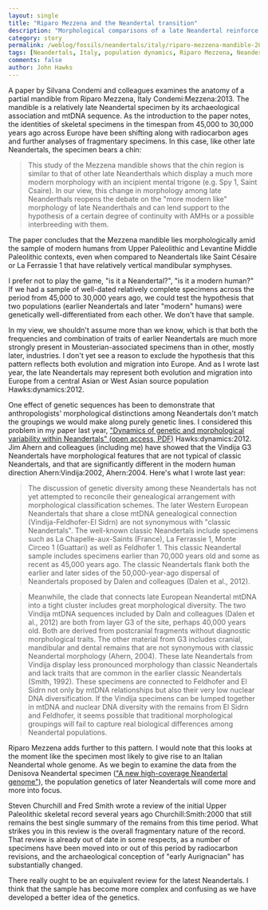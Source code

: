 ```yaml
---
layout: single 
title: "Riparo Mezzena and the Neandertal transition" 
description: "Morphological comparisons of a late Neandertal reinforce the hypothesis of population mixture in Europe." 
category: story
permalink: /weblog/fossils/neandertals/italy/riparo-mezzena-mandible-2013.html
tags: [Neandertals, Italy, population dynamics, Riparo Mezzena, Neandertal DNA] 
comments: false 
author: John Hawks 
---
```


A paper by Silvana Condemi and colleagues examines the anatomy of a partial mandible from Riparo Mezzena, Italy <bib>Condemi:Mezzena:2013</bib>. The mandible is a relatively late Neandertal specimen by its archaeological association and mtDNA sequence. As the introduction to the paper notes, the identities of skeletal specimens in the timespan from 45,000 to 30,000 years ago across Europe have been shifting along with radiocarbon ages and further analyses of fragmentary specimens. In this case, like other late Neandertals, the specimen bears a chin:


<blockquote> This study of the Mezzena mandible shows that the chin region is similar to that of other late Neanderthals which display a much more modern morphology with an incipient mental trigone (e.g. Spy 1, Saint Csaire). In our view, this change in morphology among late Neanderthals reopens the debate on the "more modern like" morphology of late Neanderthals and can lend support to the hypothesis of a certain degree of continuity with AMHs or a possible interbreeding with them.</blockquote>

The paper concludes that the Mezzena mandible lies morphologically amid the sample of modern humans from Upper Paleolithic and Levantine Middle Paleolithic contexts, even when compared to Neandertals like Saint C&eacute;saire  or La Ferrassie 1 that have relatively vertical mandibular symphyses. 

I prefer not to play the game, "is it a Neandertal?", "is it a modern human?" If we had a sample of well-dated relatively complete specimens across the period from 45,000 to 30,000 years ago, we could test the hypothesis that two populations (earlier Neandertals and later "modern" humans) were genetically well-differentiated from each other. We don't have that sample. 

In my view, we shouldn't assume more than we know, which is that both the frequencies and combination of traits of earlier Neandertals are much more strongly present in Mousterian-associated specimens than in other, mostly later, industries. I don't yet see a reason to exclude the hypothesis that this pattern reflects both evolution and migration into Europe. And as I wrote last year, the late Neandertals may represent both evolution and migration into Europe from a central Asian or West Asian source population <bib>Hawks:dynamics:2012</bib>. 


One effect of genetic sequences has been to demonstrate that anthropologists' morphological distinctions among Neandertals don't match the groupings we would make along purely genetic lines. I considered this problem in my paper last year, <a href="http://www.isita-org.com/jass/Contents/2012vol90/e-pub/23274747.pdf">"Dynamics of genetic and morphological variability within Neandertals" (open access, PDF)</a> <bib>Hawks:dynamics:2012</bib>. Jim Ahern and colleagues (including me) have showed that the Vindija G3 Neandertals have morphological features that are not typical of classic Neandertals, and that are significantly different in the modern human direction <bib>Ahern:Vindija:2002</bib>, <bib>Ahern:2004</bib>. Here's what I wrote last year:


<blockquote>The discussion of genetic diversity among these Neandertals has not yet attempted to reconcile their genealogical arrangement with morphological classification schemes. The later Western European Neandertals that share a close mtDNA genealogical connection (Vindija-Feldhofer-El Sidrn) are not synonymous with "classic Neandertals". The well-known classic Neandertals include specimens such as La Chapelle-aux-Saints (France), La Ferrassie 1, Monte Circeo 1 (Guattari) as well as Feldhofer 1. This classic Neandertal sample includes specimens earlier than 70,000 years old and some as recent as 45,000 years ago. The classic Neandertals flank both the earlier and later sides of the 50,000-year-ago dispersal of Neandertals proposed by Dalen and colleagues (Dalen et al., 2012). </blockquote>

<blockquote>Meanwhile, the clade that connects late European Neandertal mtDNA into a tight cluster includes great morphological diversity. The two Vindija mtDNA sequences included by Daln and colleagues (Dalen et al., 2012) are both from layer G3 of the site, perhaps 40,000 years old. Both are derived from postcranial fragments without diagnostic morphological traits. The other material from G3 includes cranial, mandibular and dental remains that are not synonymous with classic Neandertal morphology (Ahern, 2004). These late Neandertals from Vindija display less pronounced morphology than classic Neandertals and lack traits that are common in the earlier classic Neandertals (Smith, 1992). These specimens are connected to Feldhofer and El Sidrn not only by mtDNA relationships but also their very low nuclear DNA diversification. If the Vindija specimens can be lumped together in mtDNA and nuclear DNA diversity with the remains from El Sidrn and Feldhofer, it seems possible that traditional morphological groupings will fail to capture real biological differences among Neandertal populations.</blockquote>

Riparo Mezzena adds further to this pattern. I would note that this looks at the moment like the specimen most likely to give rise to an Italian Neandertal whole genome. As we begin to examine the data from the Denisova Neandertal specimen (<a href="http://johnhawks.net/weblog/reviews/neandertals/neandertal_dna/altai-denisova-neandertal-high-coverage-2013.html">"A new high-coverage Neandertal genome"</a>), the population genetics of later Neandertals will come more and more into focus. 

Steven Churchill and Fred Smith wrote a review of the initial Upper Paleolithic skeletal record several years ago <bib>Churchill:Smith:2000</bib> that still remains the best single summary of the remains from this time period. What strikes you in this review is the overall fragmentary nature of the record. That review is already out of date in some respects, as a number of specimens have been moved into or out of this period by radiocarbon revisions, and the archaeological conception of "early Aurignacian" has substantially changed. 

There really ought to be an equivalent review for the latest Neandertals. I think that the sample has become more complex and confusing as we have developed a better idea of the genetics. 



